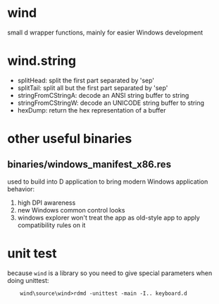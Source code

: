 # wind
small d wrapper functions, mainly for easier Windows development

# wind.string
- splitHead: split the first part separated by 'sep'
- splitTail: split all but the first part separated by 'sep'
- stringFromCStringA: decode an ANSI string buffer to string
- stringFromCStringW: decode an UNICODE string buffer to string
- hexDump: return the hex representation of a buffer

# other useful binaries
## binaries/windows_manifest_x86.res
used to build into D application to bring modern Windows application behavior:
1. high DPI awareness
2. new Windows common control looks
3. windows explorer won't treat the app as old-style app to apply compatibility rules on it

# unit test
because `wind` is a library so you need to give special parameters when doing unittest:

        wind\source\wind>rdmd -unittest -main -I.. keyboard.d
